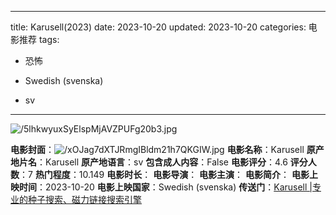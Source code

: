 
---
title: Karusell(2023)
date: 2023-10-20
updated: 2023-10-20
categories: 电影推荐
tags:

- 恐怖

- Swedish (svenska)
- sv
---

<img src="https://image.tmdb.org/t/p/original/5lhkwyuxSyElspMjAVZPUFg20b3.jpg" alt="/5lhkwyuxSyElspMjAVZPUFg20b3.jpg" title="/5lhkwyuxSyElspMjAVZPUFg20b3.jpg">

**电影封面**：<img src="https://image.tmdb.org/t/p/w200/xOJag7dXTJRmgIBldm21h7QKGIW.jpg" alt="/xOJag7dXTJRmgIBldm21h7QKGIW.jpg" title="/xOJag7dXTJRmgIBldm21h7QKGIW.jpg">
**电影名称**：Karusell
**原产地片名**：Karusell
**原产地语言**：sv
**包含成人内容**：False
**电影评分**：4.6
**评分人数**：7
**热门程度**：10.149
**电影时长**：
**电影导演**：
**电影主演**：
**电影简介**：
**电影上映时间**：2023-10-20
**电影上映国家**：Swedish (svenska)
**传送门**：[Karusell |专业的种子搜索、磁力链接搜索引擎](https://movie.amd794.com:2083/?search=Karusell&ordering=&mode=match_phrase&page_size=10&page=1)

